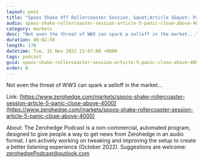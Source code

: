 ```yaml
---
layout: post
title: "Spoos Shake Off Rollercoaster Session, &quot;Article 5&quot; Panic, To Close Above 4000"
audio: spoos-shake-rollercoaster-session-article-5-panic-close-above-4000-0
category: markets
desc: "Not even the threat of WW3 can spark a selloff in the market..."
duration: 00:02:58
length: 178
datetime: Tue, 15 Nov 2022 21:07:00 +0000
tags: podcast
guid: spoos-shake-rollercoaster-session-article-5-panic-close-above-4000-0
order: 0
---
```

Not even the threat of WW3 can spark a selloff in the market...

Link: [https://www.zerohedge.com/markets/spoos-shake-rollercoaster-session-article-5-panic-close-above-4000](https://www.zerohedge.com/markets/spoos-shake-rollercoaster-session-article-5-panic-close-above-4000)

About: The Zerohedge Podcast is a non-commercial, automated program, designed to give people a way to get news from Zerohedge in an audio format.  I am actively working on tweaking and improving the setup to create a better listening experience (October 2022).  Suggestions are welcome: [zerohedgePodcast@outlook.com](mailto:zerohedgePodcast@outlook.com)